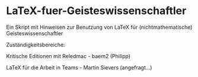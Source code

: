 # LaTeX-fuer-Geisteswissenschaftler
Ein Skript mit Hinweisen zur Benutzung von LaTeX für (nichtmathematische) Geisteswissenschaftler


Zuständigkeitsbereiche:

Kritische Editionen mit Reledmac - baem2 (Philipp)

LaTeX für die Arbeit in Teams - Martin Sievers (angefragt...)
